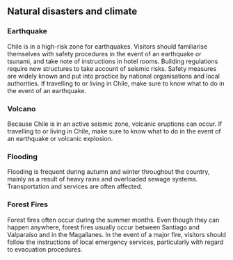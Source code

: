 ## Natural disasters and climate

### **Earthquake**

Chile is in a high-risk zone for earthquakes. Visitors should familiarise themselves with safety procedures in the event of an earthquake or tsunami, and take note of instructions in hotel rooms. Building regulations require new structures to take account of seismic risks. Safety measures are widely known and put into practice by national organisations and local authorities. If travelling to or living in Chile, make sure to know what to do in the event of an earthquake.

### **Volcano**

Because Chile is in an active seismic zone, volcanic eruptions can occur. If travelling to or living in Chile, make sure to know what to do in the event of an earthquake or volcanic explosion.

### **Flooding**

Flooding is frequent during autumn and winter throughout the country, mainly as a result of heavy rains and overloaded sewage systems. Transportation and services are often affected.

### **Forest Fires**

Forest fires often occur during the summer months. Even though they can happen anywhere, forest fires usually occur between Santiago and Valparaíso and in the Magallanes. In the event of a major fire, visitors should follow the instructions of local emergency services, particularly with regard to evacuation procedures.
